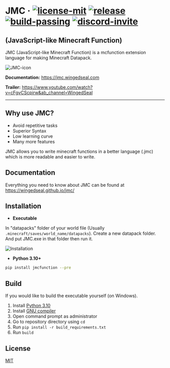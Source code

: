 # JMC &middot; [![license-mit](https://badgen.net/badge/license/MIT/blue/)](https://github.com/WingedSeal/jmc/blob/main/LICENSE) [![release](https://badgen.net/badge/release/v1.2.15-alpha.4/blue/)](https://github.com/WingedSeal/jmc/releases/latest) [![build-passing](https://badgen.net/badge/build/passing/green/)](https://wingedseal.github.io/jmc/#/) [![discord-invite](https://badgen.net/badge/discord/Official-Server/blue/?icon=discord)](https://discord.gg/PNWKpwdzD3)

## (JavaScript-like Minecraft Function)

JMC (JavaScript-like Minecraft Function) is a mcfunction extension language for making Minecraft Datapack.

![JMC-icon](https://github.com/WingedSeal/jmc/blob/webpage/src/assets/image/jmc_icon192.png?raw=true)

**Documentation:** <https://jmc.wingedseal.com>

**Trailer:** <https://www.youtube.com/watch?v=cFgvCScpirw&ab_channel=WingedSeal>

---

## Why use JMC?

- Avoid repetitive tasks
- Superior Syntax
- Low learning curve
- Many more features

JMC allows you to write minecraft functions in a better language (.jmc) which is more readable and easier to write.

## Documentation

Everything you need to know about JMC can be found at <https://wingedseal.github.io/jmc/>

## Installation

- **Executable**

In "datapacks" folder of your world file (Usually `.minecraft/saves/world_name/datapacks`). Create a new datapack folder. And put JMC.exe in that folder then run it.

![Installation](https://github.com/WingedSeal/jmc/blob/webpage/src/assets/image/installation/file_location.png?raw=true)

- **Python 3.10+**

```bash
pip install jmcfunction --pre
```

## Build

If you would like to build the executable yourself (on Windows).

1. Install [Python 3.10](https://www.python.org/downloads/release/python-3108/)
2. Install [GNU compiler](https://gcc.gnu.org)
3. Open command prompt as administrator
4. Go to repository directory using `cd`
5. Run `pip install -r build_requirements.txt`
6. Run `build`

## License

[MIT](https://github.com/WingedSeal/jmc/blob/main/LICENSE)
